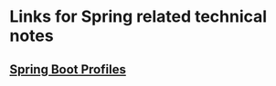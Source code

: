 
# Links for Spring related technical notes

## [Spring Boot Profiles](https://dzone.com/articles/spring-boot-profiles-1)
